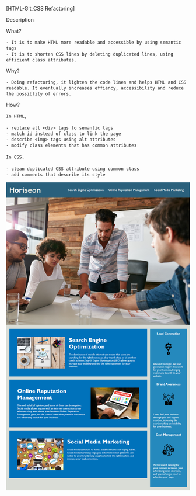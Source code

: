  [HTML-Git_CSS Refactoring]

 Description

  What?

    - It is to make HTML more readable and accessible by using semantic tags
    - It is to shorten CSS lines by deleting duplicated lines, using efficient class attributes.

  Why?

    - Doing refactoring, it lighten the code lines and helps HTML and CSS readable. It eventually increases effiency, accessibility and reduce the possiblity of errors.

  How?

    In HTML, 

    - replace all <div> tags to semantic tags
    - match id instead of class to link the page
    - describe <img> tags using alt attributes
    - modify class elements that has common attributes

    In CSS,

    - clean duplicated CSS attribute using common class
    - add comments that describe its style


![homepage image](./Assets/01-html-css-git-homework-demo.png)



